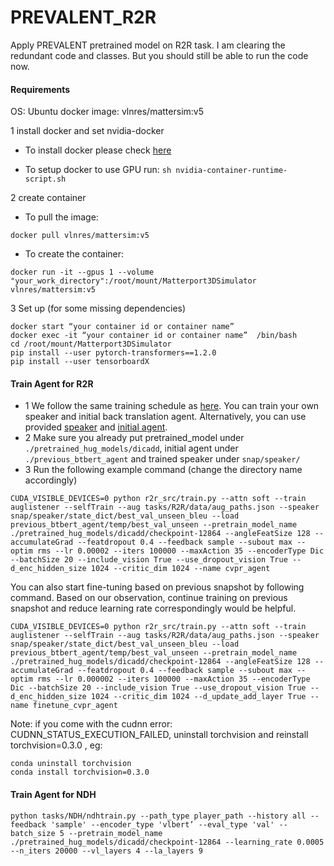 # PREVALENT_R2R
Apply PREVALENT pretrained model on R2R task. I am clearing the redundant code and classes. But you should still be able to run the code now.   

#### Requirements  

OS: Ubuntu
docker image: vlnres/mattersim:v5  
  


1 install docker and set nvidia-docker
   
-  To install docker please check [here](https://docs.docker.com/engine/install/ubuntu/)
  
- To setup docker to use GPU run:
`sh nvidia-container-runtime-script.sh`

2 create container  

- To pull the image:
```
docker pull vlnres/mattersim:v5
```

- To create the container:
```
docker run -it --gpus 1 --volume "your_work_directory":/root/mount/Matterport3DSimulator vlnres/mattersim:v5
``` 


3 Set up (for some missing dependencies)
```
docker start “your container id or container name”
docker exec -it “your container id or container name”  /bin/bash     
cd /root/mount/Matterport3DSimulator       
pip install --user pytorch-transformers==1.2.0    
pip install --user tensorboardX  
```



#### Train Agent for R2R  
- 1 We follow the same training schedule as [here](https://github.com/airsplay/R2R-EnvDrop). You can train your own speaker and initial back translation agent. Alternatively, you can use provided [speaker](https://drive.google.com/drive/u/3/folders/1q1W10fn-tnwjmh_LU2o0H6HtsasFE-dD) and [initial agent](https://drive.google.com/drive/u/3/folders/1tVB8hoEuSF2kReRxFS0jucW-Ln-oOnH8). 
- 2 Make sure you already put pretrained_model under `./pretrained_hug_models/dicadd`, initial agent under `./previous_btbert_agent` and trained speaker under  `snap/speaker/`
- 3 Run the following example command (change the directory name accordingly)
  

```
CUDA_VISIBLE_DEVICES=0 python r2r_src/train.py --attn soft --train auglistener --selfTrain --aug tasks/R2R/data/aug_paths.json --speaker snap/speaker/state_dict/best_val_unseen_bleu --load previous_btbert_agent/temp/best_val_unseen --pretrain_model_name ./pretrained_hug_models/dicadd/checkpoint-12864 --angleFeatSize 128 --accumulateGrad --featdropout 0.4 --feedback sample --subout max --optim rms --lr 0.00002 --iters 100000 --maxAction 35 --encoderType Dic --batchSize 20 --include_vision True --use_dropout_vision True --d_enc_hidden_size 1024 --critic_dim 1024 --name cvpr_agent
```



You can also start fine-tuning based on previous snapshot by following command. Based on our observation, continue training on previous snapshot and reduce learning rate correspondingly would be helpful.  

```
CUDA_VISIBLE_DEVICES=0 python r2r_src/train.py --attn soft --train auglistener --selfTrain --aug tasks/R2R/data/aug_paths.json --speaker snap/speaker/state_dict/best_val_unseen_bleu --load previous_btbert_agent/temp/best_val_unseen --pretrain_model_name ./pretrained_hug_models/dicadd/checkpoint-12864 --angleFeatSize 128 --accumulateGrad --featdropout 0.4 --feedback sample --subout max --optim rms --lr 0.000002 --iters 100000 --maxAction 35 --encoderType Dic --batchSize 20 --include_vision True --use_dropout_vision True --d_enc_hidden_size 1024 --critic_dim 1024 --d_update_add_layer True --name finetune_cvpr_agent
```
Note: if you come with the cudnn error: CUDNN_STATUS_EXECUTION_FAILED, uninstall torchvision and reinstall torchvision=0.3.0 , eg:
```
conda uninstall torchvision
conda install torchvision=0.3.0
```

#### Train Agent for NDH  

```
python tasks/NDH/ndhtrain.py --path_type player_path --history all --feedback 'sample' --encoder_type 'vlbert’ --eval_type 'val' --batch_size 5 --pretrain_model_name ./pretrained_hug_models/dicadd/checkpoint-12864 --learning_rate 0.0005 --n_iters 20000 --vl_layers 4 --la_layers 9 
```  







